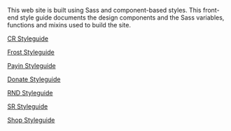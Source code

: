 

This web site is built using Sass and component-based styles. This front-end style guide documents the design components and the Sass variables, functions and mixins used to build the site.

<p><a href="cr/index.html" class="link link--red">CR Styleguide</a></p>
<p><a href="frost/index.html" class="link link--red">Frost Styleguide</a></p>
<p><a href="payin/index.html" class="link link--red">Payin Styleguide</a></p>
<p><a href="donate/index.html" class="link link--red">Donate Styleguide</a></p>
<p><a href="rnd/index.html" class="link link--red">RND Styleguide</a></p>
<p><a href="sr/index.html" class="link link--red">SR Styleguide</a></p>
<p><a href="shop/index.html" class="link link--red">Shop Styleguide</a></p>
